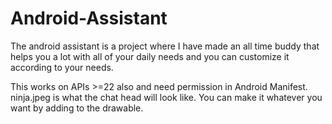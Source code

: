 # Android-Assistant
The android assistant is a project where I have made an all time buddy that helps you a lot with all of your daily needs and you can customize it according to your needs.

This works on APIs >=22 also and need permission in Android Manifest.
ninja.jpeg is what the chat head will look like. You can make it whatever you want by adding to the drawable.
